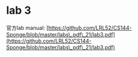 # lab 3

官方lab manual: [https://github.com/LRL52/CS144-Sponge/blob/master/labs\_pdf\_21/lab3.pdf](https://github.com/LRL52/CS144-Sponge/blob/master/labs\_pdf\_21/lab3.pdf)
